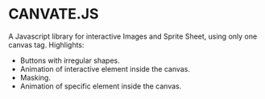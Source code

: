 # CANVATE.JS
A Javascript library for interactive Images and Sprite Sheet, using only one canvas tag.
Highlights:
- Buttons with irregular shapes.
- Animation of interactive element inside the canvas.
- Masking.
- Animation of specific element inside the canvas.
